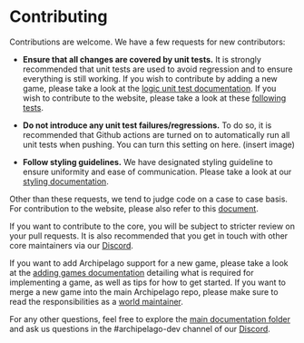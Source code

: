 # Contributing
Contributions are welcome. We have a few requests for new contributors:

* **Ensure that all changes are covered by unit tests.** 
It is strongly recommended that unit tests are used to avoid regression and to ensure everything is still working.
If you wish to contribute by adding a new game, please take a look at the [logic unit test documentation](/docs/world%20api.md#tests).
If you wish to contribute to the website, please take a look at these [following tests](/test/webhost).
* **Do not introduce any unit test failures/regressions.**
To do so, it is recommended that Github actions are turned on to automatically run all unit tests when pushing.
You can turn this setting on here. (insert image)

* **Follow styling guidelines.**
We have designated styling guideline to ensure uniformity and ease of communication. Please take a look at 
our [styling documentation](/docs/style.md).

Other than these requests, we tend to judge code on a case to case basis. For contribution to the website, please also refer to
this [document](/WebHostLib/README.md).

If you want to contribute to the core, you will be subject to stricter review on your pull requests. It is also recommended
that you get in touch with other core maintainers via our [Discord](https://archipelago.gg/discord).

If you want to add Archipelago support for a new game, please take a look at the [adding games documentation](/docs/adding%20games.md) detailing what is required 
for implementing a game, as well as tips for how to get started.
If you want to merge a new game into the main Archipelago repo, please make sure to read the responsibilities as a 
[world maintainer](/docs/world%20maintainer.md).

For any other questions, feel free to explore the [main documentation folder](/docs/) and ask us questions in the #archipelago-dev channel 
of our [Discord](https://archipelago.gg/discord).
